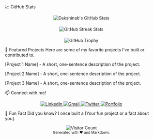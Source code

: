 📈 GitHub Stats
<div align="center">
<img src="https://github-readme-stats.vercel.app/api?username=Dakshinab&show_icons=true&theme=dark" alt="Dakshinab's GitHub Stats" />
</div>

<div align="center" style="margin-top: 20px;">
<img src="https://github-readme-streak-stats.herokuapp.com/?user=Dakshinab&theme=dark" alt="GitHub Streak Stats" />
</div>

<div align="center" style="margin-top: 20px;">
<img src="https://github-profile-trophy.vercel.app/?username=Dakshinab&theme=gruvbox&no-bg=true&column=3" alt="GitHub Trophy" />
</div>

🚀 Featured Projects
Here are some of my favorite projects I've built or contributed to.

[Project 1 Name] - A short, one-sentence description of the project.

[Project 2 Name] - A short, one-sentence description of the project.

[Project 3 Name] - A short, one-sentence description of the project.

📫 Connect with me!
<div align="center">
<a href="https://linkedin.com/in/[your-linkedin-username]" target="_blank">
<img src="https://img.shields.io/badge/LinkedIn-0077B5?style=for-the-badge&logo=linkedin&logoColor=white" alt="LinkedIn" />
</a>
<a href="mailto:[your-email-address]">
<img src="https://img.shields.io/badge/Gmail-D14836?style=for-the-badge&logo=gmail&logoColor=white" alt="Gmail" />
</a>
<a href="https://twitter.com/[your-twitter-username]" target="_blank">
<img src="https://img.shields.io/badge/Twitter-1DA1F2?style=for-the-badge&logo=twitter&logoColor=white" alt="Twitter" />
</a>
<a href="https://[https://www.google.com/search?q=your-portfolio-website.com]" target="_blank">
<img src="https://img.shields.io/badge/Portfolio-FF5722?style=for-the-badge&logo=material-ui&logoColor=white" alt="Portfolio" />
</a>
</div>

📜 Fun Fact
Did you know? I once built a [Your fun project or a fact about you].

<div align="center">
<img src="https://komarev.com/ghpvc/?username=Dakshinab&style=flat-square&color=blue" alt="Visitor Count" />
</div>

<div align="center">
<sub>Generated with ❤️ and Markdown.</sub>
</div>
